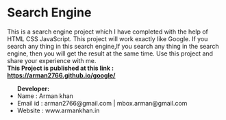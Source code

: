 # Search Engine 
This is a search engine project which I have completed with the help of HTML CSS JavaScript. This project will work exactly like Google.  If you search any thing in this search engine,If you search any thing in the search engine, then you will get the result at the same time.
Use this project and share your experience with me.<br>
 <strong>This Project is  published at this link : https://arman2766.github.io/google/ </strong>

<ul>
  <strong>Developer:</strong>
 <li> Name       :  Arman khan</li>
 <li> Email id   :  arman2766@gmail.com | mbox.arman@gmail.com</li>
  <li>Website    :  www.armankhan.in</li>
</ul>
